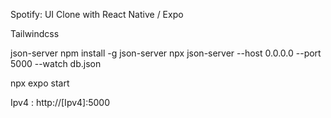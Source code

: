 Spotify: UI Clone with React Native / Expo

Tailwindcss

json-server
npm install -g json-server
npx json-server --host 0.0.0.0 --port 5000 --watch db.json

npx expo start

Ipv4 : http://[Ipv4]:5000
